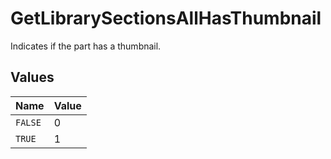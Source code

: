 # GetLibrarySectionsAllHasThumbnail

Indicates if the part has a thumbnail.


## Values

| Name    | Value   |
| ------- | ------- |
| `FALSE` | 0       |
| `TRUE`  | 1       |